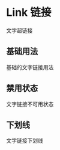 # Link 链接

文字超链接

## 基础用法

基础的文字链接用法
<preview path="./basic.vue"></preview>

## 禁用状态

文字链接不可用状态
<preview path="./disabled.vue"></preview>

## 下划线

文字链接下划线
<preview path="./underline.vue"></preview>
